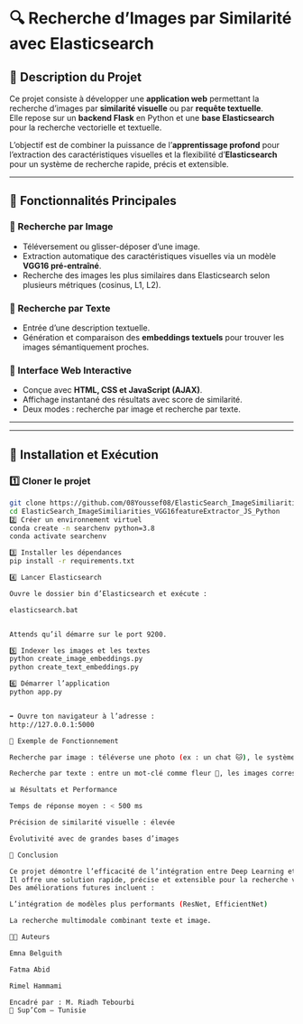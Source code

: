 # 🔍 Recherche d’Images par Similarité avec Elasticsearch

## 📘 Description du Projet
Ce projet consiste à développer une **application web** permettant la recherche d’images par **similarité visuelle** ou par **requête textuelle**.  
Elle repose sur un **backend Flask** en Python et une **base Elasticsearch** pour la recherche vectorielle et textuelle.

L’objectif est de combiner la puissance de l’**apprentissage profond** pour l’extraction des caractéristiques visuelles et la flexibilité d’**Elasticsearch** pour un système de recherche rapide, précis et extensible.

---

## 🧠 Fonctionnalités Principales

### 🔹 Recherche par Image
- Téléversement ou glisser-déposer d’une image.
- Extraction automatique des caractéristiques visuelles via un modèle **VGG16 pré-entraîné**.
- Recherche des images les plus similaires dans Elasticsearch selon plusieurs métriques (cosinus, L1, L2).

### 🔹 Recherche par Texte
- Entrée d’une description textuelle.
- Génération et comparaison des **embeddings textuels** pour trouver les images sémantiquement proches.

### 🔹 Interface Web Interactive
- Conçue avec **HTML, CSS et JavaScript (AJAX)**.
- Affichage instantané des résultats avec score de similarité.
- Deux modes : recherche par image et recherche par texte.

---

---

## 🚀 Installation et Exécution

### 1️⃣ Cloner le projet
```bash
git clone https://github.com/08Youssef08/ElasticSearch_ImageSimiliarities_VGG16featureExtractor_JS_Python.git
cd ElasticSearch_ImageSimiliarities_VGG16featureExtractor_JS_Python
2️⃣ Créer un environnement virtuel
conda create -n searchenv python=3.8
conda activate searchenv

3️⃣ Installer les dépendances
pip install -r requirements.txt

4️⃣ Lancer Elasticsearch

Ouvre le dossier bin d’Elasticsearch et exécute :

elasticsearch.bat


Attends qu’il démarre sur le port 9200.

5️⃣ Indexer les images et les textes
python create_image_embeddings.py
python create_text_embeddings.py

6️⃣ Démarrer l’application
python app.py


➡️ Ouvre ton navigateur à l’adresse :
http://127.0.0.1:5000

🧪 Exemple de Fonctionnement

Recherche par image : téléverse une photo (ex : un chat 🐱), le système affiche les images visuellement similaires.

Recherche par texte : entre un mot-clé comme fleur 🌸, les images correspondantes s’affichent instantanément.

📊 Résultats et Performance

Temps de réponse moyen : < 500 ms

Précision de similarité visuelle : élevée

Évolutivité avec de grandes bases d’images

🏁 Conclusion

Ce projet démontre l’efficacité de l’intégration entre Deep Learning et moteurs de recherche modernes.
Il offre une solution rapide, précise et extensible pour la recherche visuelle et textuelle d’images.
Des améliorations futures incluent :

L’intégration de modèles plus performants (ResNet, EfficientNet)

La recherche multimodale combinant texte et image.

👩‍💻 Auteurs

Emna Belguith

Fatma Abid

Rimel Hammami

Encadré par : M. Riadh Tebourbi
📍 Sup’Com – Tunisie



